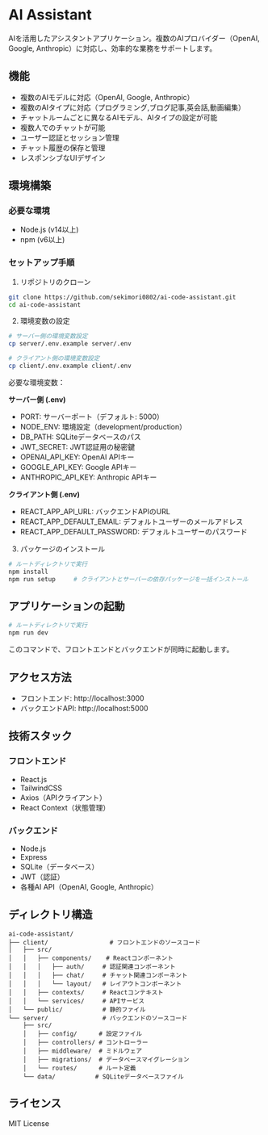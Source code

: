 # AI Assistant

AIを活用したアシスタントアプリケーション。複数のAIプロバイダー（OpenAI, Google, Anthropic）に対応し、効率的な業務をサポートします。

## 機能

- 複数のAIモデルに対応（OpenAI, Google, Anthropic）
- 複数のAIタイプに対応（プログラミング,ブログ記事,英会話,動画編集）
- チャットルームごとに異なるAIモデル、AIタイプの設定が可能
- 複数人でのチャットが可能
- ユーザー認証とセッション管理
- チャット履歴の保存と管理
- レスポンシブなUIデザイン

## 環境構築

### 必要な環境
- Node.js (v14以上)
- npm (v6以上)

### セットアップ手順

1. リポジトリのクローン
```bash
git clone https://github.com/sekimori0802/ai-code-assistant.git
cd ai-code-assistant
```

2. 環境変数の設定
```bash
# サーバー側の環境変数設定
cp server/.env.example server/.env

# クライアント側の環境変数設定
cp client/.env.example client/.env
```

必要な環境変数：

**サーバー側 (.env)**
- PORT: サーバーポート（デフォルト: 5000）
- NODE_ENV: 環境設定（development/production）
- DB_PATH: SQLiteデータベースのパス
- JWT_SECRET: JWT認証用の秘密鍵
- OPENAI_API_KEY: OpenAI APIキー
- GOOGLE_API_KEY: Google APIキー
- ANTHROPIC_API_KEY: Anthropic APIキー

**クライアント側 (.env)**
- REACT_APP_API_URL: バックエンドAPIのURL
- REACT_APP_DEFAULT_EMAIL: デフォルトユーザーのメールアドレス
- REACT_APP_DEFAULT_PASSWORD: デフォルトユーザーのパスワード

3. パッケージのインストール
```bash
# ルートディレクトリで実行
npm install
npm run setup     # クライアントとサーバーの依存パッケージを一括インストール
```

## アプリケーションの起動

```bash
# ルートディレクトリで実行
npm run dev
```

このコマンドで、フロントエンドとバックエンドが同時に起動します。

## アクセス方法

- フロントエンド: http://localhost:3000
- バックエンドAPI: http://localhost:5000

## 技術スタック

### フロントエンド
- React.js
- TailwindCSS
- Axios（APIクライアント）
- React Context（状態管理）

### バックエンド
- Node.js
- Express
- SQLite（データベース）
- JWT（認証）
- 各種AI API（OpenAI, Google, Anthropic）

## ディレクトリ構造
```
ai-code-assistant/
├── client/                 # フロントエンドのソースコード
│   ├── src/
│   │   ├── components/    # Reactコンポーネント
│   │   │   ├── auth/     # 認証関連コンポーネント
│   │   │   ├── chat/     # チャット関連コンポーネント
│   │   │   └── layout/   # レイアウトコンポーネント
│   │   ├── contexts/     # Reactコンテキスト
│   │   └── services/     # APIサービス
│   └── public/           # 静的ファイル
└── server/               # バックエンドのソースコード
    ├── src/
    │   ├── config/      # 設定ファイル
    │   ├── controllers/ # コントローラー
    │   ├── middleware/  # ミドルウェア
    │   ├── migrations/  # データベースマイグレーション
    │   └── routes/      # ルート定義
    └── data/           # SQLiteデータベースファイル
```

## ライセンス

MIT License
